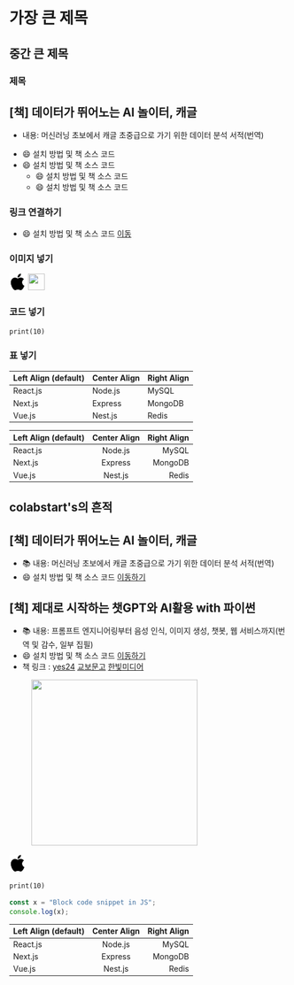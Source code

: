 # 가장 큰 제목

## 중간 큰 제목

### 제목

## [책] 데이터가 뛰어노는 AI 놀이터, 캐글
 * 내용: 머신러닝 초보에서 캐글 초중급으로 가기 위한 데이터 분석 서적(번역)
 - 😄 설치 방법 및 책 소스 코드
 - 😄 설치 방법 및 책 소스 코드
    - 😄 설치 방법 및 책 소스 코드
    - 😄 설치 방법 및 책 소스 코드

### 링크 연결하기
 * 😄 설치 방법 및 책 소스 코드 [이동](https://github.com/LDJWJ/kagglebook)

### 이미지 넣기
<img src='https://raw.githubusercontent.com/colabstart/img_src/f62a743f300c08a0029057cbda91658ee9543b05/apple.svg' width=30 height=30>
<img src='' width=30 height=30>

### 코드 넣기
```
print(10)
```

### 표 넣기
| Left Align (default) | Center Align | Right Align |
| ------------------- | ---------- | ---------- |
| React.js             | Node.js      | MySQL       |
| Next.js              | Express      | MongoDB     |
| Vue.js               | Nest.js      | Redis       |

| Left Align (default) | Center Align | Right Align |
| :------------------- | :----------: | ----------: |
| React.js             | Node.js      | MySQL       |
| Next.js              | Express      | MongoDB     |
| Vue.js               | Nest.js      | Redis       |


## colabstart's의 흔적

## [책] 데이터가 뛰어노는 AI 놀이터, 캐글
 * 📚 내용: 머신러닝 초보에서 캐글 초중급으로 가기 위한 데이터 분석 서적(번역)
 * 😄 설치 방법 및 책 소스 코드 [이동하기](https://github.com/LDJWJ/kagglebook)
 
## [책] 제대로 시작하는 챗GPT와 AI활용 with 파이썬
 * 📚 내용: 프롬프트 엔지니어링부터 음성 인식, 이미지 생성, 챗봇, 웹 서비스까지(번역 및 감수, 일부 집필)
 * 😄 설치 방법 및 책 소스 코드 [이동하기](https://github.com/LDJWJ/OpenAIGPTForPythonDevelopersFiles)
 * 책 링크 : [yes24](https://www.yes24.com/product/goods/143895983) [교보문고](https://product.kyobobook.co.kr/detail/S000216110478) [한빛미디어](https://www.hanbit.co.kr/store/books/look.php?p_code=B3097025728)

<figure>
    <img src="https://github.com/LDJWJ/OpenAIGPTForPythonDevelopersFiles/blob/main/image/bookcover_01.png" width=300 height=300>
</figure>

<img src='https://raw.githubusercontent.com/colabstart/img_src/f62a743f300c08a0029057cbda91658ee9543b05/apple.svg' width=30 height=30>

```
print(10)
```

```js
const x = "Block code snippet in JS";
console.log(x);
```

| Left Align (default) | Center Align | Right Align |
| :------------------- | :----------: | ----------: |
| React.js             | Node.js      | MySQL       |
| Next.js              | Express      | MongoDB     |
| Vue.js               | Nest.js      | Redis       |

<!--
**colabstart/colabstart** is a ✨ _special_ ✨ repository because its `README.md` (this file) appears on your GitHub profile.

Here are some ideas to get you started:

- 🔭 I’m currently working on ...
- 🌱 I’m currently learning ...
- 👯 I’m looking to collaborate on ...
- 🤔 I’m looking for help with ...
- 💬 Ask me about ...
- 📫 How to reach me: ...
- 😄 Pronouns: ...
- ⚡ Fun fact: ...
-->
